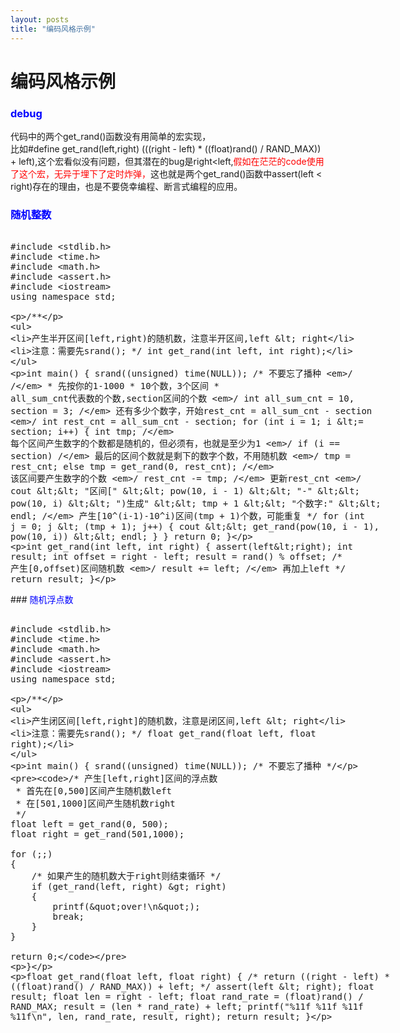 ```yaml
---
layout: posts
title: "编码风格示例"
---
```

# 编码风格示例
### <font color="blue">debug</font>
代码中的两个get_rand()函数没有用简单的宏实现，<br>
比如#define get_rand(left,right) (((right - left) * ((float)rand() / RAND_MAX)) + left),这个宏看似没有问题，但其潜在的bug是right<left,<font color="red">假如在茫茫的code使用了这个宏，无异于埋下了定时炸弹，</font>这也就是两个get_rand()函数中assert(left < right)存在的理由，也是不要侥幸编程、断言式编程的应用。
### <font color="blue">随机整数</font>
<xmp class="prettyprint linenums">
#include <stdlib.h>
#include <time.h>
#include <math.h>
#include <assert.h>
#include <iostream>
using namespace std;

/**
 * 产生半开区间[left,right)的随机数，注意半开区间,left < right
 * 注意：需要先srand();
 */
int get_rand(int left, int right);

int main() {
	srand((unsigned) time(NULL)); /* 不要忘了播种 */
	/*
	 * 先按你的1-1000
	 * 10个数，3个区间
	 * all_sum_cnt代表数的个数,section区间的个数
	 */
	int all_sum_cnt = 10, section = 3;
	/* 还有多少个数字，开始rest_cnt = all_sum_cnt - section */
	int rest_cnt = all_sum_cnt - section;
	for (int i = 1; i <= section; i++) {
		int tmp; /* 每个区间产生数字的个数都是随机的，但必须有，也就是至少为1 */
		if (i == section) /* 最后的区间个数就是剩下的数字个数，不用随机数 */
			tmp = rest_cnt;
		else
			tmp = get_rand(0, rest_cnt); /* 该区间要产生数字的个数 */
		rest_cnt -= tmp; /* 更新rest_cnt */
		cout << "区间[" << pow(10, i - 1) << "-" << pow(10, i) << ")生成" << tmp + 1
				<< "个数字:" << endl;
		/* 产生[10^(i-1)-10^i)区间(tmp + 1)个数，可能重复 */
		for (int j = 0; j < (tmp + 1); j++) {
			cout << get_rand(pow(10, i - 1), pow(10, i)) << endl;
		}
	}
	return 0;
}

int get_rand(int left, int right) {
	assert(left<right);
	int result;
	int offset = right - left;
	result = rand() % offset; /* 产生[0,offset)区间随机数 */
	result += left; /* 再加上left */
	return result;
}

</xmp>
### <font color="blue">随机浮点数</font>
<xmp class="prettyprint linenums">
#include <stdlib.h>
#include <time.h>
#include <math.h>
#include <assert.h>
#include <iostream>
using namespace std;
 
/**
 * 产生闭区间[left,right]的随机数，注意是闭区间,left < right
 * 注意：需要先srand();
 */
float get_rand(float left, float right);
 
int main() {
	srand((unsigned) time(NULL)); /* 不要忘了播种 */

	/* 产生[left,right]区间的浮点数
	 * 首先在[0,500]区间产生随机数left
	 * 在[501,1000]区间产生随机数right
	 */
	float left = get_rand(0, 500);
	float right = get_rand(501,1000);

	for (;;)
	{
		/* 如果产生的随机数大于right则结束循环 */
		if (get_rand(left, right) > right)
		{
			printf("over!\n");
			break;
		}
	}

    return 0;
}
 
float get_rand(float left, float right) {
	/* return ((right - left) * ((float)rand() / RAND_MAX)) + left; */
    assert(left < right);
	float result;
	float len = right - left;
	float rand_rate = (float)rand() / RAND_MAX;
	result = (len * rand_rate) + left;
	printf("%11f   %11f   %11f   %11f\n", len, rand_rate, result, right);
	return result;
}

</xmp>
